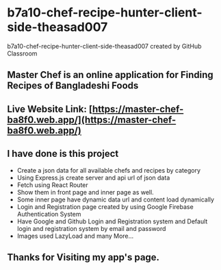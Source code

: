 # b7a10-chef-recipe-hunter-client-side-theasad007
b7a10-chef-recipe-hunter-client-side-theasad007 created by GitHub Classroom


## Master Chef is an online application for Finding Recipes of Bangladeshi Foods

## Live Website Link:  [https://master-chef-ba8f0.web.app/](https://master-chef-ba8f0.web.app/)

## I have done is this project
+ Create a json data for all available chefs and recipes by category
+ Using Express.js create server and api url of json data
+ Fetch using React Router 
+ Show them in front page and inner page as well.
+ Some inner page have dynamic data url and content load dynamically
+ Login and Registration page created by using Google Firebase Authentication System 
+ Have Google and Github Login and Registration system and Default login and registration system by email and password
+ Images used LazyLoad and many More...

## Thanks for Visiting my app's page.
